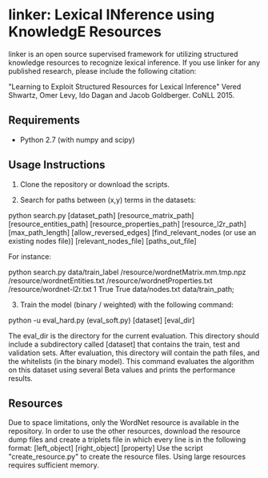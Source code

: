 # linker: Lexical INference using KnowledgE Resources

linker is an open source supervised framework for utilizing structured knowledge resources to recognize lexical inference.
If you use linker for any published research, please include the following citation:

"Learning to Exploit Structured Resources for Lexical Inference"
Vered Shwartz, Omer Levy, Ido Dagan and Jacob Goldberger. CoNLL 2015.

## Requirements ##
- Python 2.7 (with numpy and scipy)

## Usage Instructions ##
1. Clone the repository or download the scripts.

2. Search for paths between (x,y) terms in the datasets:

python search.py [dataset_path] [resource_matrix_path] [resource_entities_path] [resource_properties_path] [resource_l2r_path] [max_path_length] [allow_reversed_edges] [find_relevant_nodes (or use an existing nodes file)] [relevant_nodes_file] [paths_out_file]

For instance:

python search.py data/train_label /resource/wordnetMatrix.mm.tmp.npz /resource/wordnetEntities.txt /resource/wordnetProperties.txt /resource/wordnet-l2r.txt 1 True True data/nodes.txt data/train_path;

3. Train the model (binary / weighted) with the following command:

python -u eval_hard.py (eval_soft.py) [dataset] [eval_dir]

The eval_dir is the directory for the current evaluation. This directory should include a subdirectory called [dataset] that contains the train, test and validation sets. After evaluation, this directory will contain the path files, and the whitelists (in the binary model). This command evaluates the algorithm on this dataset using several Beta values and prints the performance results.

## Resources ##
Due to space limitations, only the WordNet resource is available in the repository. In order to use the other resources, download the resource dump files and create a triplets file in which every line is in the following format:
[left_object] [right_object] [property]
Use the script "create_resource.py" to create the resource files.
Using large resources requires sufficient memory.